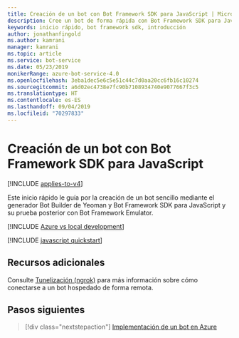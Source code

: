 ```yaml
---
title: Creación de un bot con Bot Framework SDK para JavaScript | Microsoft Docs
description: Cree un bot de forma rápida con Bot Framework SDK para JavaScript.
keywords: inicio rápido, bot framework sdk, introducción
author: jonathanfingold
ms.author: kamrani
manager: kamrani
ms.topic: article
ms.service: bot-service
ms.date: 05/23/2019
monikerRange: azure-bot-service-4.0
ms.openlocfilehash: 3eba1dec5e6c5e51c44c7d0aa20cc6fb16c10274
ms.sourcegitcommit: a6d02ec4738e7fc90b7108934740e9077667f3c5
ms.translationtype: HT
ms.contentlocale: es-ES
ms.lasthandoff: 09/04/2019
ms.locfileid: "70297833"
---
```

# <a name="create-a-bot-with-the-bot-framework-sdk-for-javascript"></a>Creación de un bot con Bot Framework SDK para JavaScript

[!INCLUDE [applies-to-v4](../includes/applies-to.md)]

Este inicio rápido le guía por la creación de un bot sencillo mediante el generador Bot Builder de Yeoman y Bot Framework SDK para JavaScript y su prueba posterior con Bot Framework Emulator.

[!INCLUDE [Azure vs local development](~/includes/snippet-quickstart-paths.md)]

[!INCLUDE [javascript quickstart](~/includes/quickstart-javascript.md)]

## <a name="additional-resources"></a>Recursos adicionales

Consulte [Tunelización (ngrok)](https://github.com/Microsoft/BotFramework-Emulator/wiki/Tunneling-(ngrok)) para más información sobre cómo conectarse a un bot hospedado de forma remota.

## <a name="next-steps"></a>Pasos siguientes

> [!div class="nextstepaction"]
> [Implementación de un bot en Azure](../bot-builder-deploy-az-cli.md)
